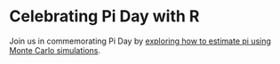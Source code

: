 # Celebrating Pi Day with R

Join us in commemorating Pi Day by [exploring how to estimate pi using Monte Carlo simulations](https://rpubs.com/acolumbus/pi-day). 
